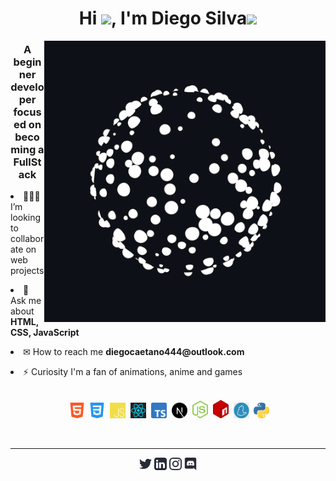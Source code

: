<h1 align="center">Hi <img src="https://raw.githubusercontent.com/MartinHeinz/MartinHeinz/master/wave.gif" width="30px">, I'm Diego Silva<img src='https://user-images.githubusercontent.com/5713670/87202985-820dcb80-c2b6-11ea-9f56-7ec461c497c3.gif' width="50"></h1>

<img src="image/ezgif.com-gif-maker.gif" min-width="350" max-width="450" width="450" align="right" alt="tamplateImg"/>

<h3 align="center">A beginner developer focused on becoming a FullStack</h3>

<!-- SOBRE MIM -->

<p align="left"><li>👨🏻‍💻 I’m looking to collaborate on web projects</li></p>
<p align="left"><li>💬 Ask me about <strong>HTML, CSS, JavaScript</strong></li></p>
<p align="left"><li>✉ How to reach me <strong>diegocaetano444@outlook.com</strong></li></p>
<p align="left"><li>⚡ Curiosity I'm a fan of animations, anime and games</li></p>

<!-- TECNOLOGIAS -->
<p align="center"><br>&nbsp;
    <img src=".github/tecSvg/html5.svg" alt="html5" width="25"/>&nbsp;
    <img src=".github/tecSvg/css3.svg" alt="css3" width="25"/>&nbsp;
    <img src=".github/tecSvg/javascript.svg" alt="javascript"width="25"/>&nbsp;
    <img src=".github/tecSvg/Reactjs.svg" alt="Reactjs" width="25"/>&nbsp;
    <img src=".github/tecSvg/typescript.png" alt="typescript" width="25"/>&nbsp;
    <img src=".github/tecSvg/next-js.svg" alt="Nextjs" width="25"/>&nbsp;
    <img src=".github/tecSvg/node.svg" alt="node" width="25"/>&nbsp;
    <img src=".github/tecSvg/npm-2.svg" alt="npm" width="25"/>&nbsp;
    <img src=".github/tecSvg/yarn.png" alt="yarn" width="25"/>&nbsp;
    <img src=".github/tecSvg/Python.png" alt="python" width="25"/>&nbsp;
    <!-- https://devicon.dev/ -->
</p>
<br>

---

<!-- REDES SOCIAIS -->
<p align="center">
    <a href="https://twitter.com/DiegoSi06829718" target="blank"><img align="center" src=".github/twitter.svg" alt="NyctibiusVII/Twitter" height="20" width="20" /></a>
    <a href="https://www.linkedin.com/in/diego-c-silva-487b171a5/" target="blank"><img align="center" src=".github/linkedin.svg" alt="NyctibiusVII/Linkedin" height="20" width="20" /></a>
    <a href="https://www.instagram.com/DcDevs/" target="blank"><img align="center" src=".github/instagram.svg" alt="NyctibiusVII/Instagram" height="20" width="20" /></a>
    <a href="https://discord.gg/!D❦C•Devs" target="blank"><img align="center" src=".github/discord.svg" alt="NyctibiusVII/Discord" height="20" width="20" /></a>
</p>


